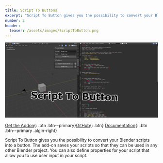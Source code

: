 ```yaml
---
title: Script To Buttons
excerpt: "Script To Button gives you the possibility to convert your Blender scripts into a button."
number: 2
header:
  teaser: /assets/images/ScriptToButton.png
---
```


[![Script To Buttons](/assets/images/ScriptToButton.png)](https://github.com/RivinHD/ScriptToButton)

[Get the Addon](https://github.com/RivinHD/ScriptToButton/releases/latest){: .btn .btn--primary}[GitHub](https://github.com/RivinHD/ScriptToButton){: .btn} [Documentation](https://github.com/RivinHD/ScriptToButton/wiki){: .btn .btn--primary .algin-right}

Script To Button gives you the possibility to convert your Blender scripts into a button. The add-on saves your scripts so that they can be used in any other Blender project. You can also define properties for your script that allow you to use user input in your script.
